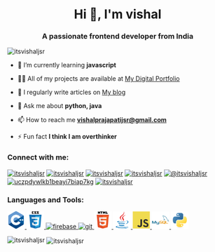 <h1 align="center">Hi 👋, I'm vishal</h1>
<h3 align="center">A passionate frontend developer from India</h3>

<p align="left"> <img src="https://komarev.com/ghpvc/?username=itsvishaljsr&label=Profile%20views&color=0e75b6&style=flat" alt="itsvishaljsr" /> </p>

- 🌱 I’m currently learning **javascript**

- 👨‍💻 All of my projects are available at <a href="https://itsvishaljsr.github.io/" target="blank">My Digital Portfolio</a>

- 📝 I regularly write articles on <a href="https://www.tcservishal.in/" target="blank">My blog</a>

- 💬 Ask me about **python, java**

- 📫 How to reach me **vishalprajapatijsr@gmail.com**

- ⚡ Fun fact **I think I am overthinker**

<h3 align="left">Connect with me:</h3>
<p align="left">
<a href="https://dev.to/itsvishaljsr" target="blank"><img align="center" src="https://raw.githubusercontent.com/rahuldkjain/github-profile-readme-generator/master/src/images/icons/Social/devto.svg" alt="itsvishaljsr" height="30" width="40" /></a>
<a href="https://twitter.com/itsvishaljsr" target="blank"><img align="center" src="https://raw.githubusercontent.com/rahuldkjain/github-profile-readme-generator/master/src/images/icons/Social/twitter.svg" alt="itsvishaljsr" height="30" width="40" /></a>
<a href="https://linkedin.com/in/itsvishaljsr" target="blank"><img align="center" src="https://raw.githubusercontent.com/rahuldkjain/github-profile-readme-generator/master/src/images/icons/Social/linked-in-alt.svg" alt="itsvishaljsr" height="30" width="40" /></a>
<a href="https://fb.com/itsvishaljsr" target="blank"><img align="center" src="https://raw.githubusercontent.com/rahuldkjain/github-profile-readme-generator/master/src/images/icons/Social/facebook.svg" alt="itsvishaljsr" height="30" width="40" /></a>
<a href="https://medium.com/@itsvishaljsr" target="blank"><img align="center" src="https://raw.githubusercontent.com/rahuldkjain/github-profile-readme-generator/master/src/images/icons/Social/medium.svg" alt="@itsvishaljsr" height="30" width="40" /></a>
<a href="https://www.youtube.com/c/uczpdywlkb1beayi7biap7kg" target="blank"><img align="center" src="https://raw.githubusercontent.com/rahuldkjain/github-profile-readme-generator/master/src/images/icons/Social/youtube.svg" alt="uczpdywlkb1beayi7biap7kg" height="30" width="40" /></a>
<a href="https://www.hackerrank.com/itsvishaljsr" target="blank"><img align="center" src="https://raw.githubusercontent.com/rahuldkjain/github-profile-readme-generator/master/src/images/icons/Social/hackerrank.svg" alt="itsvishaljsr" height="30" width="40" /></a>
</p>

<h3 align="left">Languages and Tools:</h3>
<p align="left"> <a href="https://www.w3schools.com/cpp/" target="_blank" rel="noreferrer"> <img src="https://raw.githubusercontent.com/devicons/devicon/master/icons/cplusplus/cplusplus-original.svg" alt="cplusplus" width="40" height="40"/> </a> <a href="https://www.w3schools.com/css/" target="_blank" rel="noreferrer"> <img src="https://raw.githubusercontent.com/devicons/devicon/master/icons/css3/css3-original-wordmark.svg" alt="css3" width="40" height="40"/> </a> <a href="https://firebase.google.com/" target="_blank" rel="noreferrer"> <img src="https://www.vectorlogo.zone/logos/firebase/firebase-icon.svg" alt="firebase" width="40" height="40"/> </a> <a href="https://git-scm.com/" target="_blank" rel="noreferrer"> <img src="https://www.vectorlogo.zone/logos/git-scm/git-scm-icon.svg" alt="git" width="40" height="40"/> </a> <a href="https://www.w3.org/html/" target="_blank" rel="noreferrer"> <img src="https://raw.githubusercontent.com/devicons/devicon/master/icons/html5/html5-original-wordmark.svg" alt="html5" width="40" height="40"/> </a> <a href="https://www.java.com" target="_blank" rel="noreferrer"> <img src="https://raw.githubusercontent.com/devicons/devicon/master/icons/java/java-original.svg" alt="java" width="40" height="40"/> </a> <a href="https://developer.mozilla.org/en-US/docs/Web/JavaScript" target="_blank" rel="noreferrer"> <img src="https://raw.githubusercontent.com/devicons/devicon/master/icons/javascript/javascript-original.svg" alt="javascript" width="40" height="40"/> </a> <a href="https://www.mysql.com/" target="_blank" rel="noreferrer"> <img src="https://raw.githubusercontent.com/devicons/devicon/master/icons/mysql/mysql-original-wordmark.svg" alt="mysql" width="40" height="40"/> </a> <a href="https://www.python.org" target="_blank" rel="noreferrer"> <img src="https://raw.githubusercontent.com/devicons/devicon/master/icons/python/python-original.svg" alt="python" width="40" height="40"/> </a> </p>

<p><img align="left" src="https://github-readme-stats.vercel.app/api/top-langs?username=itsvishaljsr&show_icons=true&locale=en&layout=compact" alt="itsvishaljsr" /></p>

<p>&nbsp;<img align="center" src="https://github-readme-stats.vercel.app/api?username=itsvishaljsr&show_icons=true&locale=en" alt="itsvishaljsr" /></p>

